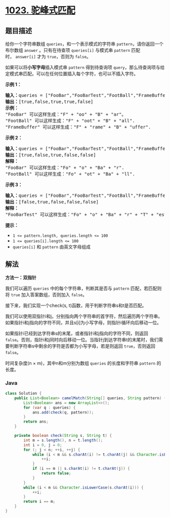 # [1023. 驼峰式匹配](https://leetcode.cn/problems/camelcase-matching)

## 题目描述

<p>给你一个字符串数组 <code>queries</code>，和一个表示模式的字符串&nbsp;<code>pattern</code>，请你返回一个布尔数组 <code>answer</code> 。只有在待查项&nbsp;<code>queries[i]</code> 与模式串&nbsp;<code>pattern</code> 匹配时，&nbsp;<code>answer[i]</code>&nbsp;才为 <code>true</code>，否则为 <code>false</code>。</p>

<p>如果可以将<strong>小写字母</strong>插入模式串&nbsp;<code>pattern</code>&nbsp;得到待查询项&nbsp;<code>query</code>，那么待查询项与给定模式串匹配。可以在任何位置插入每个字符，也可以不插入字符。</p>

<p><strong>示例 1：</strong></p>

<pre>
<strong>输入：</strong>queries = ["FooBar","FooBarTest","FootBall","FrameBuffer","ForceFeedBack"], pattern = "FB"
<strong>输出：</strong>[true,false,true,true,false]
<strong>示例：</strong>
"FooBar" 可以这样生成："F" + "oo" + "B" + "ar"。
"FootBall" 可以这样生成："F" + "oot" + "B" + "all".
"FrameBuffer" 可以这样生成："F" + "rame" + "B" + "uffer".</pre>

<p><strong>示例 2：</strong></p>

<pre>
<strong>输入：</strong>queries = ["FooBar","FooBarTest","FootBall","FrameBuffer","ForceFeedBack"], pattern = "FoBa"
<strong>输出：</strong>[true,false,true,false,false]
<strong>解释：</strong>
"FooBar" 可以这样生成："Fo" + "o" + "Ba" + "r".
"FootBall" 可以这样生成："Fo" + "ot" + "Ba" + "ll".
</pre>

<p><strong>示例 3：</strong></p>

<pre>
<strong>输入：</strong>queries = ["FooBar","FooBarTest","FootBall","FrameBuffer","ForceFeedBack"], pattern = "FoBaT"
<strong>输出：</strong>[false,true,false,false,false]
<strong>解释： </strong>
"FooBarTest" 可以这样生成："Fo" + "o" + "Ba" + "r" + "T" + "est".
</pre>

<p><strong>提示：</strong></p>

<ul>
	<li><code>1 &lt;= pattern.length, queries.length &lt;= 100</code></li>
	<li><code>1 &lt;= queries[i].length &lt;= 100</code></li>
	<li><code>queries[i]</code> 和 <code>pattern</code> 由英文字母组成</li>
</ul>

## 解法

**方法一：双指针**

我们可以遍历 `queries` 中的每个字符串，判断其是否与 `pattern` 匹配，若匹配则将 `true` 加入答案数组，否则加入 `false`。

接下来，我们实现一个check(s, t)函数，用于判断字符串s和t是否匹配。

我们可以使用双指针i和j，分别指向两个字符串的首字符，然后遍历两个字符串。如果指针i和j指向的字符不同，并且s[i]为小写字母，则指针i循环向后移动一位。

如果指针i已经到达字符串s的末尾，或者指针i和j指向的字符不同，则返回 `false`。否则，指针i和j同时向后移动一位。当指针j到达字符串t的末尾时，我们需要判断字符串s中剩余的字符是否都为小写字母，若是则返回 `true`，否则返回 `false`。

时间复杂度(n × m)，其中n和m分别为数组 `queries` 的长度和字符串 `pattern` 的长度。

### **Java**

```java
class Solution {
    public List<Boolean> camelMatch(String[] queries, String pattern) {
        List<Boolean> ans = new ArrayList<>();
        for (var q : queries) {
            ans.add(check(q, pattern));
        }
        return ans;
    }

    private boolean check(String s, String t) {
        int m = s.length(), n = t.length();
        int i = 0, j = 0;
        for (; j < n; ++i, ++j) {
            while (i < m && s.charAt(i) != t.charAt(j) && Character.isLowerCase(s.charAt(i))) {
                ++i;
            }
            if (i == m || s.charAt(i) != t.charAt(j)) {
                return false;
            }
        }
        while (i < m && Character.isLowerCase(s.charAt(i))) {
            ++i;
        }
        return i == m;
    }
}
```
